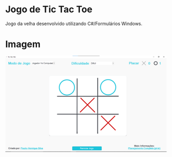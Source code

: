 # Jogo de Tic Tac Toe

Jogo da velha desenvolvido utilizando C#/Formulários Windows.

# Imagem

![](https://github.com/Paulo-Henrique-Silva/Jogo-Tic-Tac-Toe-Cs-WinForms/blob/master/Imagens/menu_principal.png)
